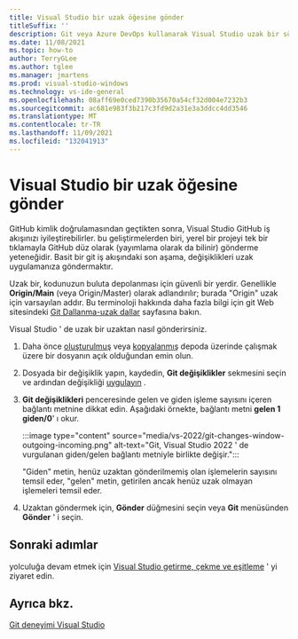 ```yaml
---
title: Visual Studio bir uzak öğesine gönder
titleSuffix: ''
description: Git veya Azure DevOps kullanarak Visual Studio uzak bir sürümü gönderin.
ms.date: 11/08/2021
ms.topic: how-to
author: TerryGLee
ms.author: tglee
ms.manager: jmartens
ms.prod: visual-studio-windows
ms.technology: vs-ide-general
ms.openlocfilehash: 08aff69e0ced7390b35670a54cf32d004e7232b3
ms.sourcegitcommit: ac681e983f3b217c3fd9d2a31e3a3ddcc4dd3546
ms.translationtype: MT
ms.contentlocale: tr-TR
ms.lasthandoff: 11/09/2021
ms.locfileid: "132041913"
---
```

# <a name="push-to-a-remote-in-visual-studio"></a>Visual Studio bir uzak öğesine gönder

GitHub kimlik doğrulamasından geçtikten sonra, Visual Studio GitHub iş akışınızı iyileştirebilirler. bu geliştirmelerden biri, yerel bir projeyi tek bir tıklamayla GitHub düz olarak (yayımlama olarak da bilinir) gönderme yeteneğidir. Basit bir git iş akışındaki son aşama, değişiklikleri uzak uygulamanıza göndermaktır.

Uzak bir, kodunuzun buluta depolanması için güvenli bir yerdir. Genellikle **Origin/Main** (veya Origin/Master) olarak adlandırılır; burada "Origin" uzak için varsayılan addır. Bu terminoloji hakkında daha fazla bilgi için git Web sitesindeki [Git Dallanma-uzak dallar](https://git-scm.com/book/en/v2/Git-Branching-Remote-Branches) sayfasına bakın.

Visual Studio ' de uzak bir uzaktan nasıl gönderirsiniz.

1. Daha önce [oluşturulmuş](git-create-repository.md) veya [kopyalanmış](git-clone-repository.md) depoda üzerinde çalışmak üzere bir dosyanın açık olduğundan emin olun.

1. Dosyada bir değişiklik yapın, kaydedin, **Git değişiklikler** sekmesini seçin ve ardından değişikliği [uygulayın](git-make-commit.md) .

1. **Git değişiklikleri** penceresinde gelen ve giden işleme sayısını içeren bağlantı metnine dikkat edin. Aşağıdaki örnekte, bağlantı metni **gelen 1 giden/0**' ı okur.

   :::image type="content" source="media/vs-2022/git-changes-window-outgoing-incoming.png" alt-text="Git, Visual Studio 2022 ' de vurgulanan giden/gelen bağlantı metniyle birlikte değişir.":::

   "Giden" metin, henüz uzaktan gönderilmemiş olan işlemelerin sayısını temsil eder, "gelen" metin, getirilen ancak henüz uzak olmayan işlemeleri temsil eder.

1. Uzaktan göndermek için, **Gönder** düğmesini seçin veya **Git** menüsünden **Gönder** ' i seçin.

## <a name="next-steps"></a>Sonraki adımlar

yolculuğa devam etmek için [Visual Studio getirme, çekme ve eşitleme](git-fetch-pull-sync.md) ' yi ziyaret edin.

## <a name="see-also"></a>Ayrıca bkz.

[Git deneyimi Visual Studio](git-with-visual-studio.md)

